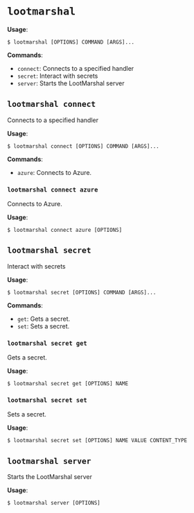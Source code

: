 # `lootmarshal`

**Usage**:

```console
$ lootmarshal [OPTIONS] COMMAND [ARGS]...
```

**Commands**:

* `connect`: Connects to a specified handler
* `secret`: Interact with secrets
* `server`: Starts the LootMarshal server

## `lootmarshal connect`

Connects to a specified handler

**Usage**:

```console
$ lootmarshal connect [OPTIONS] COMMAND [ARGS]...
```

**Commands**:

* `azure`: Connects to Azure.

### `lootmarshal connect azure`

Connects to Azure.

**Usage**:

```console
$ lootmarshal connect azure [OPTIONS]
```

## `lootmarshal secret`

Interact with secrets

**Usage**:

```console
$ lootmarshal secret [OPTIONS] COMMAND [ARGS]...
```

**Commands**:

* `get`: Gets a secret.
* `set`: Sets a secret.

### `lootmarshal secret get`

Gets a secret.

**Usage**:

```console
$ lootmarshal secret get [OPTIONS] NAME
```

### `lootmarshal secret set`

Sets a secret.

**Usage**:

```console
$ lootmarshal secret set [OPTIONS] NAME VALUE CONTENT_TYPE
```

## `lootmarshal server`

Starts the LootMarshal server

**Usage**:

```console
$ lootmarshal server [OPTIONS]
```
